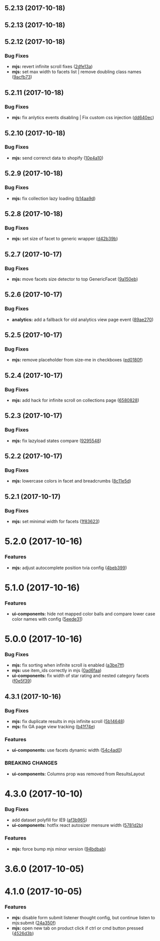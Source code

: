 <a name="5.2.13"></a>
## 5.2.13 (2017-10-18)



<a name="5.2.13"></a>
## 5.2.13 (2017-10-18)



<a name="5.2.12"></a>
## 5.2.12 (2017-10-18)


### Bug Fixes

* **mjs:** revert infinite scroll fixes ([2dfe13a](https://github.com/findify/findify-mjs/commit/2dfe13a))
* **mjs:** set max width to facets list | remove doubling class names ([9acfb73](https://github.com/findify/findify-mjs/commit/9acfb73))



<a name="5.2.11"></a>
## 5.2.11 (2017-10-18)


### Bug Fixes

* **mjs:** fix anlytics events disabling | Fix custom css injection ([dd640ec](https://github.com/findify/findify-mjs/commit/dd640ec))



<a name="5.2.10"></a>
## 5.2.10 (2017-10-18)


### Bug Fixes

* **mjs:** send correnct data to shopify ([10e4a10](https://github.com/findify/findify-mjs/commit/10e4a10))



<a name="5.2.9"></a>
## 5.2.9 (2017-10-18)


### Bug Fixes

* **mjs:** fix collection lazy loading ([b14aa9d](https://github.com/findify/findify-mjs/commit/b14aa9d))



<a name="5.2.8"></a>
## 5.2.8 (2017-10-18)


### Bug Fixes

* **mjs:** set size of facet to generic wrapper ([d42b39b](https://github.com/findify/findify-mjs/commit/d42b39b))



<a name="5.2.7"></a>
## 5.2.7 (2017-10-17)


### Bug Fixes

* **mjs:** move facets size detector to top GenericFacet ([9a150eb](https://github.com/findify/findify-mjs/commit/9a150eb))



<a name="5.2.6"></a>
## 5.2.6 (2017-10-17)


### Bug Fixes

* **analytics:** add a fallback for old analytics view page event ([89ae270](https://github.com/findify/findify-mjs/commit/89ae270))



<a name="5.2.5"></a>
## 5.2.5 (2017-10-17)


### Bug Fixes

* **mjs:** remove placeholder from size-me in checkboxes ([ed0180f](https://github.com/findify/findify-mjs/commit/ed0180f))



<a name="5.2.4"></a>
## 5.2.4 (2017-10-17)


### Bug Fixes

* **mjs:** add hack for infinite scroll on collections page ([6580828](https://github.com/findify/findify-mjs/commit/6580828))



<a name="5.2.3"></a>
## 5.2.3 (2017-10-17)


### Bug Fixes

* **mjs:** fix lazyload states compare ([9295548](https://github.com/findify/findify-mjs/commit/9295548))



<a name="5.2.2"></a>
## 5.2.2 (2017-10-17)


### Bug Fixes

* **mjs:** lowercase colors in facet and breadcrumbs ([8c11e5d](https://github.com/findify/findify-mjs/commit/8c11e5d))



<a name="5.2.1"></a>
## 5.2.1 (2017-10-17)


### Bug Fixes

* **mjs:** set minimal width for facets ([1f83623](https://github.com/findify/findify-mjs/commit/1f83623))



<a name="5.2.0"></a>
# 5.2.0 (2017-10-16)


### Features

* **mjs:** adjust autocomplete position tvia config ([4beb399](https://github.com/findify/findify-mjs/commit/4beb399))



<a name="5.1.0"></a>
# 5.1.0 (2017-10-16)


### Features

* **ui-components:** hide not mapped color balls and compare lower case color names with config ([5eede31](https://github.com/findify/findify-mjs/commit/5eede31))



<a name="5.0.0"></a>
# 5.0.0 (2017-10-16)


### Bug Fixes

* **mjs:** fix sorting when infinite scroll is enabled ([a3be7ff](https://github.com/findify/findify-mjs/commit/a3be7ff))
* **mjs:** use item_ids correctly in mjs ([0ad6faa](https://github.com/findify/findify-mjs/commit/0ad6faa))
* **ui-components:** fix width of star rating and nested category facets ([f0e5f39](https://github.com/findify/findify-mjs/commit/f0e5f39))



<a name="4.3.1"></a>
## 4.3.1 (2017-10-16)


### Bug Fixes

* **mjs:** fix duplicate results in mjs infinite scroll ([5b14648](https://github.com/findify/findify-mjs/commit/5b14648))
* **mjs:** fix GA page view tracking ([b41f74e](https://github.com/findify/findify-mjs/commit/b41f74e))


### Features

* **ui-components:** use facets dynamic width ([54c4ad0](https://github.com/findify/findify-mjs/commit/54c4ad0))


### BREAKING CHANGES

* **ui-components:** Columns prop was removed from ResultsLayout



<a name="4.3.0"></a>
# 4.3.0 (2017-10-10)


### Bug Fixes

* add dataset polyfill for IE9 ([af3b965](https://github.com/findify/findify-mjs/commit/af3b965))
* **ui-components:** hotfix react autosizer mensure width ([5781d2b](https://github.com/findify/findify-mjs/commit/5781d2b))


### Features

* **mjs:** force bump mjs minor version ([94bdbab](https://github.com/findify/findify-mjs/commit/94bdbab))



<a name="3.6.0"></a>
# 3.6.0 (2017-10-05)



<a name="4.1.0"></a>
# 4.1.0 (2017-10-05)


### Features

* **mjs:** disable form submit listener thought config, but continue listen to mjs:submit ([24a350f](https://github.com/findify/findify-mjs/commit/24a350f))
* **mjs:** open new tab on product click if ctrl or cmd button pressed ([4526d3b](https://github.com/findify/findify-mjs/commit/4526d3b))



